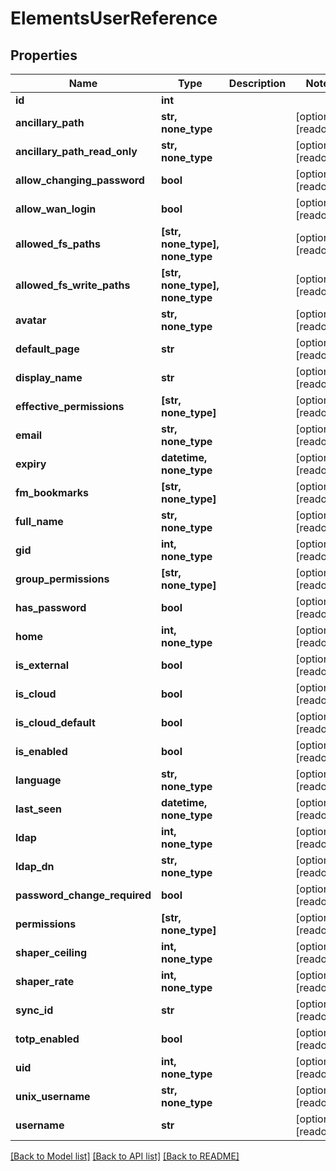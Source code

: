 # ElementsUserReference


## Properties

Name | Type | Description | Notes
------------ | ------------- | ------------- | -------------
**id** | **int** |  | 
**ancillary_path** | **str, none_type** |  | [optional] [readonly] 
**ancillary_path_read_only** | **str, none_type** |  | [optional] [readonly] 
**allow_changing_password** | **bool** |  | [optional] [readonly] 
**allow_wan_login** | **bool** |  | [optional] [readonly] 
**allowed_fs_paths** | **[str, none_type], none_type** |  | [optional] [readonly] 
**allowed_fs_write_paths** | **[str, none_type], none_type** |  | [optional] [readonly] 
**avatar** | **str, none_type** |  | [optional] [readonly] 
**default_page** | **str** |  | [optional] [readonly] 
**display_name** | **str** |  | [optional] [readonly] 
**effective_permissions** | **[str, none_type]** |  | [optional] [readonly] 
**email** | **str, none_type** |  | [optional] [readonly] 
**expiry** | **datetime, none_type** |  | [optional] [readonly] 
**fm_bookmarks** | **[str, none_type]** |  | [optional] [readonly] 
**full_name** | **str, none_type** |  | [optional] [readonly] 
**gid** | **int, none_type** |  | [optional] [readonly] 
**group_permissions** | **[str, none_type]** |  | [optional] [readonly] 
**has_password** | **bool** |  | [optional] [readonly] 
**home** | **int, none_type** |  | [optional] [readonly] 
**is_external** | **bool** |  | [optional] [readonly] 
**is_cloud** | **bool** |  | [optional] [readonly] 
**is_cloud_default** | **bool** |  | [optional] [readonly] 
**is_enabled** | **bool** |  | [optional] [readonly] 
**language** | **str, none_type** |  | [optional] [readonly] 
**last_seen** | **datetime, none_type** |  | [optional] [readonly] 
**ldap** | **int, none_type** |  | [optional] [readonly] 
**ldap_dn** | **str, none_type** |  | [optional] [readonly] 
**password_change_required** | **bool** |  | [optional] [readonly] 
**permissions** | **[str, none_type]** |  | [optional] [readonly] 
**shaper_ceiling** | **int, none_type** |  | [optional] [readonly] 
**shaper_rate** | **int, none_type** |  | [optional] [readonly] 
**sync_id** | **str** |  | [optional] [readonly] 
**totp_enabled** | **bool** |  | [optional] [readonly] 
**uid** | **int, none_type** |  | [optional] [readonly] 
**unix_username** | **str, none_type** |  | [optional] [readonly] 
**username** | **str** |  | [optional] [readonly] 

[[Back to Model list]](../#documentation-for-models) [[Back to API list]](../#documentation-for-api-endpoints) [[Back to README]](../)


